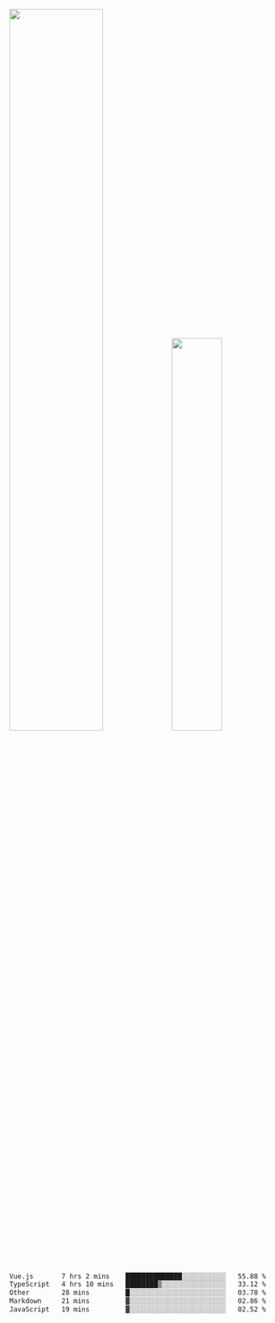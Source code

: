 <img align="" width="57.5%" src="https://github-readme-stats.vercel.app/api?username=Dream4ever&hide_title=true&hide_border=true&count_private=true&show_icons=true&include_all_commits=true&line_height=21" /><img align="" width="42.4%" src="https://github-readme-stats.vercel.app/api/top-langs/?username=Dream4ever&hide_title=true&count_private=true&show_icons=true&langs_count=6&hide_border=true&layout=compact" />

<!--START_SECTION:waka-->

```txt
Vue.js       7 hrs 2 mins    ██████████████░░░░░░░░░░░   55.88 %
TypeScript   4 hrs 10 mins   ████████▒░░░░░░░░░░░░░░░░   33.12 %
Other        28 mins         █░░░░░░░░░░░░░░░░░░░░░░░░   03.78 %
Markdown     21 mins         ▓░░░░░░░░░░░░░░░░░░░░░░░░   02.86 %
JavaScript   19 mins         ▓░░░░░░░░░░░░░░░░░░░░░░░░   02.52 %
```

<!--END_SECTION:waka-->
